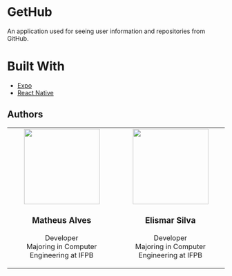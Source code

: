 # GetHub

An application used for seeing user information and repositories from GitHub.

# Built With

- [Expo](https://expo.io/)
- [React Native](https://reactnative.dev/)

## Authors

<table width="100%">
  <tr>
    <td align="center" width="500">
      <a href="https://github.com/Dywyll">
        <img src="https://avatars3.githubusercontent.com/u/57298342?s=400&u=d871893b24a05d395aaa0159649a09f70553ba76&v=4" height="auto" width="175">
      </a>
      <h3>Matheus Alves</h3>
      <p>
        Developer
        <br>
        Majoring in Computer Engineering at IFPB
      </p>
    </td>
    <td align="center" width="500">
      <a href="https://github.com/Elismar13">
        <img src="https://avatars3.githubusercontent.com/u/49734800?s=460&u=80e44f6df8df52b72d9de74fa6492fbd05e84aab&v=4" height="auto" width="175">
      </a>
      <h3>Elismar Silva</h3>
      <p>
        Developer
        <br>
        Majoring in Computer Engineering at IFPB
      </p>
    </td>
  </tr>
</table>
